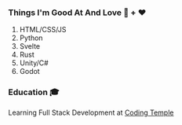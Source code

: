 ### Things I'm Good At And Love 🧠 + ❤️
1. HTML/CSS/JS
2. Python
3. Svelte
4. Rust
5. Unity/C#
6. Godot


### Education 🎓
Learning Full Stack Development at [Coding Temple](https://codingtemple.com/)